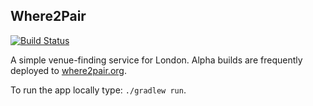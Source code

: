 ## Where2Pair ##

[![Build Status](https://where2pair.ci.cloudbees.com/job/Server%20master%20builds/badge/icon)](https://where2pair.ci.cloudbees.com/job/Server%20master/)

A simple venue-finding service for London. Alpha builds are frequently deployed to [where2pair.org](http://where2pair.org).

To run the app locally type: ```./gradlew run```.
